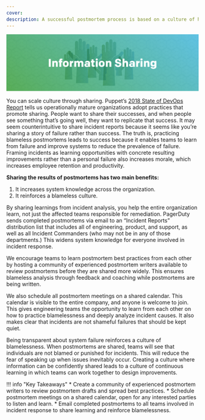 ```yaml
---
cover:
description: A successful postmortem process is based on a culture of honesty, learning, and accountability. Culture change requires management buy-in, but you can lead culture change no matter your role. This guide describes common challenges faced in building a culture of continuous learning through postmortems and strategies for overcoming these challenges. 
---
```

![Sharing](../assets/img/headers/Postmortem_Information_Sharing.png)

You can scale culture through sharing. Puppet’s [2018 State of DevOps Report](https://puppet.com/resources/whitepaper/state-of-devops-report) tells us operationally mature organizations adopt practices that promote sharing. People want to share their successes, and when people see something that’s going well, they want to replicate that success. It may seem counterintuitive to share incident reports because it seems like you’re sharing a story of failure rather than success. The truth is, practicing blameless postmortems leads to success because it enables teams to learn from failure and improve systems to reduce the prevalence of failure. Framing incidents as learning opportunities with concrete resulting improvements rather than a personal failure also increases morale, which increases employee retention and productivity. 

**Sharing the results of postmortems has two main benefits:** 
1. It increases system knowledge across the organization. 
2. It reinforces a blameless culture. 

By sharing learnings from incident analysis, you help the entire organization learn, not just the affected teams responsible for remediation. PagerDuty sends completed postmortems via email to an “Incident Reports” distribution list that includes all of engineering, product, and support, as well as all Incident Commanders (who may not be in any of those departments.) This widens system knowledge for everyone involved in incident response. 

We encourage teams to learn postmortem best practices from each other by hosting a community of experienced postmortem writers available to review postmortems before they are shared more widely. This ensures blameless analysis through feedback and coaching while postmortems are being written. 

We also schedule all postmortem meetings on a shared calendar. This calendar is visible to the entire company, and anyone is welcome to join. This gives engineering teams the opportunity to learn from each other on how to practice blamelessness and deeply analyze incident causes. It also makes clear that incidents are not shameful failures that should be kept quiet. 

Being transparent about system failure reinforces a culture of blamelessness. When postmortems are shared, teams will see that individuals are not blamed or punished for incidents. This will reduce the fear of speaking up when issues inevitably occur. Creating a culture where information can be confidently shared leads to a culture of continuous learning in which teams can work together to design improvements. 

!!! info "Key Takeaways"
    * Create a community of experienced postmortem writers to review postmortem drafts and spread best practices.
    * Schedule postmortem meetings on a shared calendar, open for any interested parties to listen and learn.
    * Email completed postmortems to all teams involved in incident response to share learning and reinforce blamelessness.
